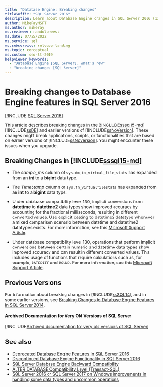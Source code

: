 ```yaml
---
title: "Database Engine: Breaking changes"
titleSuffix: "SQL Server 2016"
description: Learn about Database Engine changes in SQL Server 2016 (13.x) and earlier that might break previous-version functionality when you upgrade.
author: MikeRayMSFT
ms.author: mikeray
ms.reviewer: randolphwest
ms.date: 07/25/2022
ms.service: sql
ms.subservice: release-landing
ms.topic: conceptual
ms.custom: seo-lt-2019
helpviewer_keywords:
  - "Database Engine [SQL Server], what's new"
  - "breaking changes [SQL Server]"
---
```

# Breaking changes to Database Engine features in SQL Server 2016

[!INCLUDE [SQL Server 2016](../includes/applies-to-version/sqlserver2016.md)]

This article describes breaking changes in the [!INCLUDE[sssql15-md](../includes/sssql16-md.md)] [!INCLUDE[ssDE](../includes/ssde-md.md)] and earlier versions of [!INCLUDE[ssNoVersion](../includes/ssnoversion-md.md)]. These changes might break applications, scripts, or functionalities that are based on earlier versions of [!INCLUDE[ssNoVersion](../includes/ssnoversion-md.md)]. You might encounter these issues when you upgrade.

## <a id="SQL15"></a> Breaking Changes in [!INCLUDE[sssql15-md](../includes/sssql16-md.md)]

- The *sample_ms* column of `sys.dm_io_virtual_file_stats` has expanded from an **int** to a **bigint** data type.

- The *TimeStamp* column of `sys.fn_virtualfilestats` has expanded from an **int** to a **bigint** data type.

- Under database compatibility level 130, implicit conversions from **datetime** to **datetime2** data types show improved accuracy by accounting for the fractional milliseconds, resulting in different converted values. Use explicit casting to datetime2 datatype whenever a mixed comparison scenario between datetime and datetime2 datatypes exists. For more information, see this [Microsoft Support Article](https://support.microsoft.com/help/4010261).

- Under database compatibility level 130, operations that perform implicit conversions between certain numeric and datetime data types show improved accuracy and can result in different converted values. This includes usage of functions that require calculations such as, for example, `DATEDIFF` and `ROUND`. For more information, see this [Microsoft Support Article](https://support.microsoft.com/help/4010261).

## <a id="previous-versions"></a> Previous Versions

For information about breaking changes in [!INCLUDE[ssSQL14](../includes/sssql14-md.md)], and in some earlier versions, see [Breaking Changes to Database Engine Features in SQL Server 2014](/previous-versions/sql/2014/database-engine/breaking-changes-to-database-engine-features-in-sql-server-2016).

#### Archived Documentation for Very Old Versions of SQL Server

[!INCLUDE[Archived documentation for very old versions of SQL Server](../includes/paragraph-content/previous-versions-archive-documentation-sql-server.md)]

## See also

- [Deprecated Database Engine Features in SQL Server 2016](../database-engine/deprecated-database-engine-features-in-sql-server-2016.md)
- [Discontinued Database Engine Functionality in SQL Server 2016](./discontinued-database-engine-functionality-in-sql-server.md)
- [SQL Server Database Engine Backward Compatibility](./discontinued-database-engine-functionality-in-sql-server.md)
- [ALTER DATABASE Compatibility Level &#40;Transact-SQL&#41;](../t-sql/statements/alter-database-transact-sql-compatibility-level.md)
- [SQL Server 2016 or SQL Server 2017 on Windows improvements in handling some data types and uncommon operations](https://support.microsoft.com/help/4010261)
